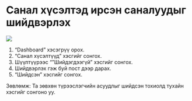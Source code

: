 # Санал хүсэлтэд ирсэн саналуудыг шийдвэрлэх

![](<../../.gitbook/assets/Түрээслэгчийн санал шийдэх.gif>)

1. “Dashboard” хэсэгрүү орох.
2. “Санал хүсэлтүүд” хэсгийг сонгох.
3. Шүүлтүүрээс “”Шийдэгдээгүй” хэсгийг сонгох.
4. Шийдвэрлэх гэж буй пост дээр дарах.
5. “Шийдсэн” хэсгийг сонгох.

Зөвлөмж: Та зөвхөн түрээслэгчийн асуудлыг шийдсэн тохиолд тухайн хэсгийг сонгоно уу.
